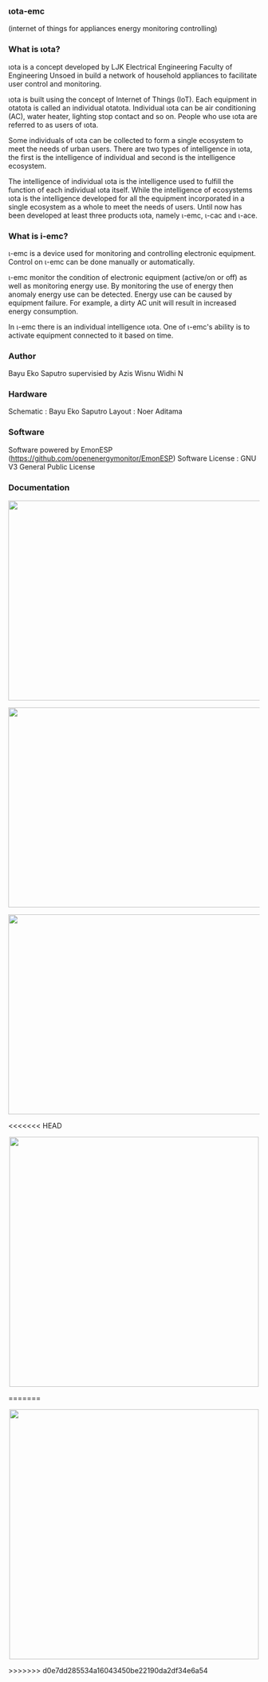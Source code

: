
### ιota-emc
(internet of things for appliances
energy monitoring controlling)

### What is ιota?
ιota is a concept developed by LJK Electrical Engineering Faculty of Engineering Unsoed in build a network of household appliances to facilitate user control and monitoring. 

ιota is built using the concept of Internet of Things (IoT). Each equipment in otatota is called an individual otatota. Individual ιota can be air conditioning (AC), water heater, lighting
stop contact and so on. People who use ιota are referred to as users of ιota.

Some individuals of ιota can be collected to form a single ecosystem to meet the needs of urban users. There are two types of intelligence in ιota, the first is the intelligence of individual and second is the intelligence ecosystem.

The intelligence of individual ιota is the intelligence used to fulfill the function of each individual ιota itself. While the intelligence of ecosystems ιota is the intelligence developed for all the equipment incorporated in a single ecosystem as a whole to meet the needs of users. Until now has been developed at least three products ιota, namely ι-emc, ι-cac and ι-ace.


### What is i-emc?
ι-emc is a device used for monitoring and controlling electronic equipment. Control on ι-emc can be done manually or automatically.

ι-emc monitor the condition of electronic equipment (active/on or off) as well as monitoring energy use. By monitoring the use of energy then anomaly energy use can be detected. Energy use can be caused by equipment failure. For example, a dirty AC unit will result in increased energy consumption.

In ι-emc there is an individual intelligence ιota. One of ι-emc's ability is to activate equipment connected to it based on time.

### Author 
Bayu Eko Saputro supervisied by Azis Wisnu Widhi N

### Hardware
Schematic : Bayu Eko Saputro
Layout : Noer Aditama 

### Software 
Software powered by EmonESP (https://github.com/openenergymonitor/EmonESP)
Software License : GNU V3 General Public License

### Documentation
<p align="center"><img src ="https://github.com/ekobayuhit/iota-emc/blob/master/software/docs/iemc_1.JPG", width="600" height="400"/></p>
<p align="center"><img src ="https://github.com/ekobayuhit/iota-emc/blob/master/software/docs/iemc_2.JPG", width="600" height="400"/></p>
<p align="center"><img src ="https://github.com/ekobayuhit/iota-emc/blob/master/software/docs/iemc_3.JPG", width="600" height="400"/></p>
<<<<<<< HEAD
<p align="center"><img src ="https://github.com/ekobayuhit/iota-emc/blob/master/software/docs/iota-emc-hardware.jpg", width="500" height="500"/></p>
=======
<p align="center"><img src ="https://github.com/ekobayuhit/iota-emc/blob/master/software/docs/iota-emc-hardware.jpg", width="500" height="500"/></p>
>>>>>>> d0e7dd285534a16043450be22190da2df34e6a54
